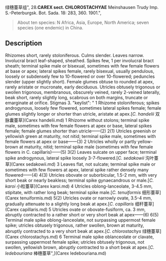 绿穗薹草组",
28.**CAREX sect. CHLOROSTACHYAE** Meinshausen Trudy Imp. S.-Peterburgsk. Bot. Sada. 18: 283, 360. 1901.",

> About ten species: N Africa, Asia, Europe, North America; seven species (one endemic) in China.

## Description
Rhizomes short, rarely stoloniferous. Culms slender. Leaves narrow. Involucral bract leaf-shaped, sheathed. Spikes few, 1 per involucral bract sheath; terminal spike male or bisexual, sometimes with few female flowers at base or apex; lateral spikes female, rarely bisexual, usually pendulous, loosely or subdensely few to 10-flowered or over 10-flowered; peduncles slender (upper slightly short). Female glumes obtuse to rounded at apex, rarely aristate or mucronate, early deciduous. Utricles obtusely trigonous or swollen trigonous, membranous, obscurely veined, rarely 2-veined laterally, beak short, rarely slightly long, scabrous on both margins, truncate or emarginate at orifice. Stigmas 3.
  "keylist": "
1 Rhizome stoloniferous; spikes androgynous, loosely few flowered, sometimes lateral spikes female; female glumes slightly longer or shorter than utricle, aristate at apex.[*C. handelii* 双脉囊薹草](Carex handelii.md)
1 Rhizome without stolons; terminal spike male, sometimes with few female flowers at apex or base, lateral spikes female; female glumes shorter than utricle——(2)
2(1) Utricles greenish or yellowish green at maturity, not nitid; terminal spike male, sometimes with female flowers at apex or base——(3)
2 Utricles wholly or partly yellow-brown at maturity, nitid; terminal spike male (sometimes with few female flowers in C. capillaris)——(5)
3(2) Leaves sulcate on upper face; terminal spike androgynous, lateral spike loosely 3-7-flowered.[*C. sedakowii* 沟叶薹草](Carex sedakowii.md)
3 Leaves flat, not sulcate; terminal spike male or sometimes with few flowers at apex, lateral spike rather densely many flowered——(4)
4(3) Utricles obovate or suborbicular, 1.5-2 mm, with very short beak or nearly beakless; terminal spike gynaecandrous or male.[*C. karoi* 小粒薹草](Carex karoi.md)
4 Utricles oblong-lanceolate, 3-4.5 mm, stipitate, with rather long beak; terminal spike male.[*C. tenuiformis* 细形薹草](Carex tenuiformis.md)
5(2) Utricles ovate or narrowly ovate, 3.5-4 mm, gradually attenuate to a slightly long beak at apex.[*C. capillaris* 细秆薹草](Carex capillaris.md)
5 Utricles ovate or obovate-fusiform, ca. 3 mm, abruptly contracted to a rather short or very short beak at apex——(6)
6(5) Terminal male spike oblong-lanceolate, not surpassing uppermost female spike; utricles obtusely trigonous, rather swollen, brown at maturity, abruptly contracted to a very short beak at apex.[*C. chlorostachys* 绿穗薹草](Carex chlorostachys.md)
6 Terminal male spike oblanceolate or clavate, surpassing uppermost female spike; utricles obtusely trigonous, not swollen, yellowish brown, abruptly contracted to a short beak at apex.[*C. ledebouriana* 棒穗薹草",](Carex ledebouriana.md)
